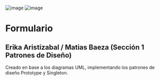 ![image](https://github.com/user-attachments/assets/286bd0ae-7664-449f-954a-58bab39d82f5)
![image](https://github.com/user-attachments/assets/6f99bb1a-c028-4b20-adc9-63d3b1c4408e)

# Formulario 
## Erika Aristizabal / Matias Baeza (Sección 1 Patrones de Diseño)

Creado en base a los diagramas UML, implementando los patrones de diseño Prototype y Singleton.
